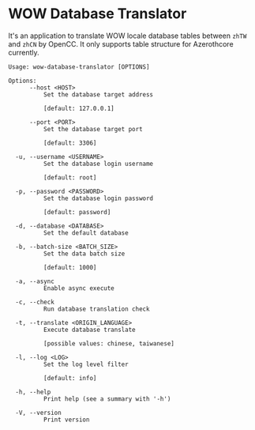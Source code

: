 # WOW Database Translator
It's an application to translate WOW locale database tables between `zhTW` and `zhCN` by OpenCC.
It only supports table structure for Azerothcore currently.

```
Usage: wow-database-translator [OPTIONS]

Options:
      --host <HOST>
          Set the database target address

          [default: 127.0.0.1]

      --port <PORT>
          Set the database target port

          [default: 3306]

  -u, --username <USERNAME>
          Set the database login username

          [default: root]

  -p, --password <PASSWORD>
          Set the database login password

          [default: password]

  -d, --database <DATABASE>
          Set the default database

  -b, --batch-size <BATCH_SIZE>
          Set the data batch size

          [default: 1000]

  -a, --async
          Enable async execute

  -c, --check
          Run database translation check

  -t, --translate <ORIGIN_LANGUAGE>
          Execute database translate

          [possible values: chinese, taiwanese]

  -l, --log <LOG>
          Set the log level filter

          [default: info]

  -h, --help
          Print help (see a summary with '-h')

  -V, --version
          Print version
```
